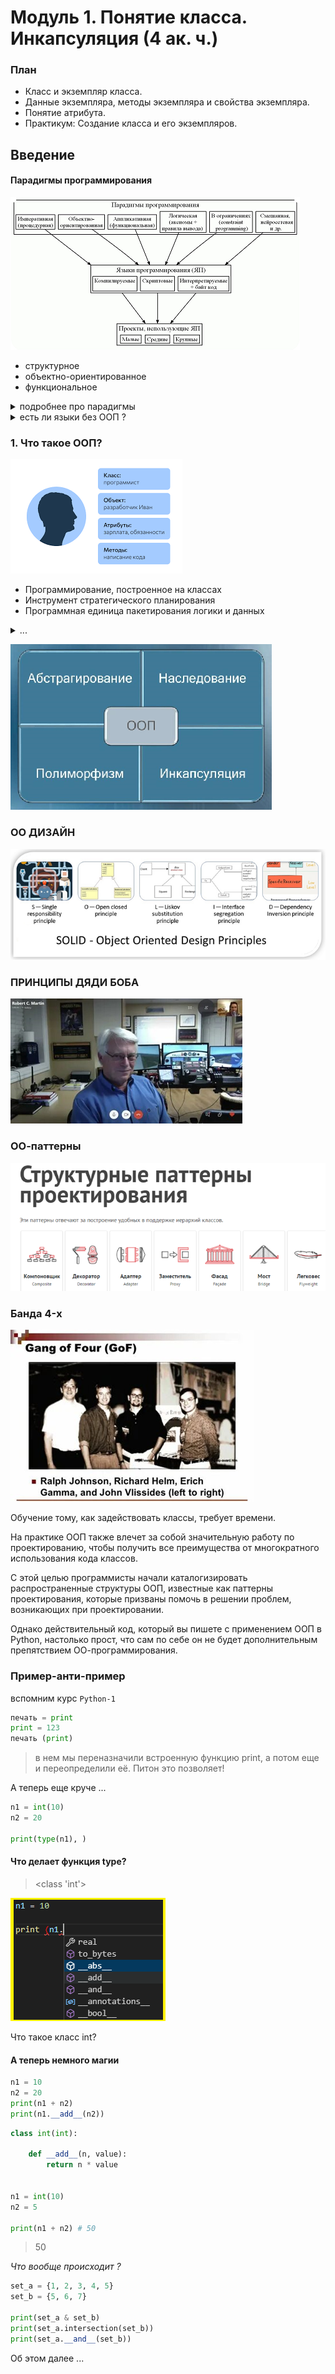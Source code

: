 # Модуль 1. Понятие класса. Инкапсуляция  (4 ак. ч.)

### План

*	Класс и экземпляр класса.
*	Данные экземпляра, методы экземпляра и свойства экземпляра.
*	Понятие атрибута.
*	Практикум: Создание класса и его экземпляров.



## Введение

#### Парадигмы программирования

![](img/paradigm.png)

* структурное
* объектно-ориентированное
* функциональное


<details>
<summary>подробнее про парадигмы</summary>

Функциональное программирование открыто в 1936 году, когда Чёрч придумал лямбда-исчисление. Первый функциональный язык LISP был создан в 1958 году Джоном МакКарти.

В 1968 году Дейкстра понял, что goto – это зло, и программы должны строиться из трёх базовых структур: 

> последовательности, ветвления и цикла

С этого момента появился термин структурное программирования.

Этап активного развития алгоритмических языков. 
До этого языки машииные коды, перфокарты и языки ассемблера,

Концепция ООП зародилась в 1960-x гг. когда. 

Каждая из этих парадигм убирает возможности у программиста, а не добавляет. Они говорят нам скорее, что нам не нужно делать, чем то, что нам нужно делать.


Но стоит отметить, что вплоть до начала 1990-х программисты могли свободно обходиться без ООП, пока оно не стало доминирующим направлением и внедрено в самый популярный (на тот момент) язык программирования С++. 

Так что же это такое и почему сейчас знать ООП должен каждый, уважающий себя, начинающий программист?

Для нас важно вот что: речь будет идти не просто о классах и объектах, а о том, как концепция классов и объектов реализуется в языке Python. 

Почему это важно? 

Важно потому, что сама по себе тема ООП и, более конкретно, классов и объектов, обычно достаточно сложна для понимания даже для тех, кто имеет опыт программирования. 

А в случае с языком Python проблемы, скорее всего, возникнут не только у новичков, но и у программистов, знакомых с методами ООП на примере таких языков, как C++, Java или С#.

С другой стороны ООП в Python достатчно проста понимания.

Для тех, кто знаком с другими объектно-ориентированными языками: в Python класс сам является объектом. 

Это  обстоятельство имеет весьма далеко идущие последствия.

Более того, как мы уже знаем, переменные в Python не объявляются, а вводятся в программу путем присваивания значения. 

Это же правило остается справедливым при работе с классами и объектами. 

Отсюда получается, что процедура объявления полей, стандартная для многих языков программирования, в Python просто теряет смысл. 

Аналогично, многие привычные (по языкам программирования С++, Java и С#) в ООП моменты окажутся чуждыми для языка Python. 

Короче говоря, в магии и экзотике недостатка не будет.

</details> 


<details>
<summary>есть ли языки без ООП ?</summary>
CИ (без плюсов),
Pascal,
Fortran,
Cobol,
Ассемблер,
Rust,
VBS
</details> 



### 1. Что такое ООП?

![](img/oop-1.png)

- Программирование, построенное на классах
- Инструмент стратегического планирования
- Программная единица пакетирования логики и данных

<details>
<summary>...</summary>

* ООП — эффективный способ программирования, который предусматривает разложение кода на составляющие с целью минимизации избыточности и написания новых программ путем настройки существующего кода, а не его изменения на месте

* ООП — это одна из парадигм разработки, подразумевающая организацию программного кода, ориентируясь на данные и объекты, а не на функции и логические структуры.

* ООП — методология или стиль программирования на основе описания типов/моделей предметной области и их взаимодействия, представленных порождением из прототипов или как экземпляры классов, которые образуют иерархию наследования
</details>


![](img/oop-3.png)



### ОО ДИЗАЙН 

![](img/oo-design.png)

### ПРИНЦИПЫ ДЯДИ БОБА

![](img/bob.png)

### ОО-паттерны
![](img/oo-patterns.png)

### Банда 4-x

![](img/banda-4.png)


Обучение тому, как задействовать классы, требует времени. 

На практике ООП также влечет за собой значительную
работу по проектированию, чтобы получить все преимущества от многократного использования кода классов. 

С этой целью программисты начали каталогизировать распространенные структуры ООП, известные как паттерны проектирования, которые призваны помочь в решении проблем, возникающих при проектировании. 

Однако действительный код, который вы пишете с применением ООП в Python, настолько прост, что сам по себе он не будет дополнительным препятствием ОО-программирования.

### Пример-анти-пример 

вспомним курс `Python-1`

```python
печать = print
print = 123
печать (print)
```

> в нем мы переназначили встроенную функцию print, а потом еще и переопределили её. Питон это позволяет!

А теперь еще круче ... 

```python
n1 = int(10)
n2 = 20

print(type(n1), )
```

#### Что делает функция type?

> <class 'int'>


![](img/__add__.png)

Что такое класс int?

#### А теперь немного магии

```python
n1 = 10
n2 = 20
print(n1 + n2)
print(n1.__add__(n2))
```


```python
class int(int):

    def __add__(n, value):
        return n * value


n1 = int(10)
n2 = 5

print(n1 + n2) # 50
```
> 50 

_Что вообще происходит ?_


```python
set_a = {1, 2, 3, 4, 5}
set_b = {5, 6, 7}

print(set_a & set_b)
print(set_a.intersection(set_b))
print(set_a.__and__(set_b))
```


Об этом далее ...  

